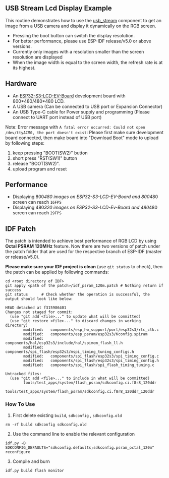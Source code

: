 ## USB Stream Lcd Display Example

This routine demonstrates how to use the [usb_stream](https://components.espressif.com/components/espressif/usb_stream) component to get an image from a USB camera and display it dynamically on the RGB screen. 

* Pressing the boot button can switch the display resolution. 
* For better performance, please use ESP-IDF release/v5.0 or above versions.
* Currently only images with a resolution smaller than the screen resolution are displayed
* When the image width is equal to the screen width, the refresh rate is at its highest.

## Hardware

* An [ESP32-S3-LCD-EV-Board](https://docs.espressif.com/projects/espressif-esp-dev-kits/en/latest/esp32s3/esp32-s3-lcd-ev-board/index.html) development board with 800\*480/480\*480 LCD.
* A USB camera (Can be connected to USB port or Expansion Connector)
* An USB Type-C cable for Power supply and programming (Please connect to UART port instead of USB port)

Note:
  Error message with `A fatal error occurred: Could not open /dev/ttyACM0, the port doesn't exist`: Please first make sure development board connected, then make board into "Download Boot" mode to upload by following steps:
  1. keep pressing  "BOOT(SW2)" button
  2. short press "RST(SW1)" button
  3. release "BOOT(SW2)".
  4. upload program and reset

## Performance

* Displaying 800*480 images on ESP32-S3-LCD-EV-Board and 800*480 screen can reach `16FPS`
* Displaying 480*320 images on ESP32-S3-LCD-Ev-Board and 480*480 screen can reach `29FPS`

## IDF Patch

The patch is intended to achieve best performance of RGB LCD by using **Octal PSRAM 120MHz** feature. Now there are two versions of patch under the patch folder that are used for the respective branch of ESP-IDF (master or release/v5.0). 

**Please make sure your IDF project is clean** (use `git status` to check), then the patch can be applied by following commands:

```
cd <root directory of IDF>
git apply <path of the patch>/idf_psram_120m.patch # Nothing return if success
git status      # Check whether the operation is successful, the output should look like below:

HEAD detached at f315986401
Changes not staged for commit:
  (use "git add <file>..." to update what will be committed)
  (use "git restore <file>..." to discard changes in working directory)
        modified:   components/esp_hw_support/port/esp32s3/rtc_clk.c
        modified:   components/esp_psram/esp32s3/Kconfig.spiram
        modified:   components/hal/esp32s3/include/hal/spimem_flash_ll.h
        modified:   components/spi_flash/esp32s3/mspi_timing_tuning_configs.h
        modified:   components/spi_flash/esp32s3/spi_timing_config.c
        modified:   components/spi_flash/esp32s3/spi_timing_config.h
        modified:   components/spi_flash/spi_flash_timing_tuning.c

Untracked files:
  (use "git add <file>..." to include in what will be committed)
        tools/test_apps/system/flash_psram/sdkconfig.ci.f8r8_120ddr
        tools/test_apps/system/flash_psram/sdkconfig.ci.f8r8_120ddr_120ddr
```

### How To Use 
1. First delete existing `build`, `sdkconfig` , `sdkconfig.old`
```
rm -rf build sdkconfig sdkconfig.old
```

2. Use the command line to enable the relevant configuration
```
idf.py -D SDKCONFIG_DEFAULTS="sdkconfig.defaults;sdkconfig.psram_octal_120m" reconfigure
```

3. Compile and burn
```
idf.py build flash monitor
```
